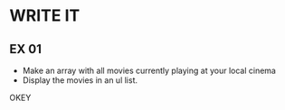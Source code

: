 # WRITE IT
## EX 01
* Make an array with all movies currently playing at your local cinema
* Display the movies in an ul list.

OKEY